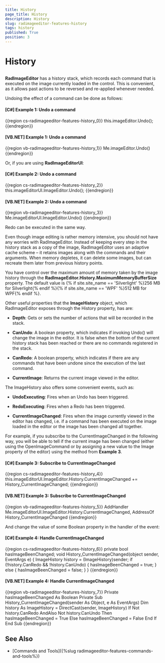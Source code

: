```yaml
---
title: History
page_title: History
description: History
slug: radimageeditor-features-history
tags: history
published: True
position: 3
---
```


# History



## 

__RadImageEditor__ has a history stack, which records each command that is executed on the image currently loaded in the control. This is convenient, as it allows past actions to be reversed and re-applied whenever needed.

Undoing the effect of a command can be done as follows:

#### __[C#] Example 1: Undo a command__

{{region cs-radimageeditor-features-history_0}}
	this.imageEditor.Undo();
{{endregion}}

#### __[VB.NET] Example 1: Undo a command__

{{region vb-radimageeditor-features-history_1}}
	Me.imageEditor.Undo()
{{endregion}}

Оr, if you are using __RadImageEditorUI__:

#### __[C#] Example 2: Undo a command__

{{region cs-radimageeditor-features-history_2}}
	this.imageEditorUI.ImageEditor.Undo();
{{endregion}}

#### __[VB.NET] Example 2: Undo a command__

{{region vb-radimageeditor-features-history_3}}
	Me.imageEditorUI.ImageEditor.Undo()
{{endregion}}

Redo can be executed in the same way.

Even though image editing is rather memory intensive, you should not have any worries with RadImageEditor. Instead of keeping every step in the history stack as a copy of the image, RadImageEditor uses an adaptive cache scheme – it retains images along with the commands and their arguments. When memory depletes, it can delete some images, but can recreate them later from previous history points.

You have control over the maximum amount of memory taken by the image history through the __RadImageEditor.History.MaximumMemoryBufferSize__ property. The default value is {% if site.site_name == 'Silverlight' %}256 MB for Silverlight{% endif %}{% if site.site_name == 'WPF' %}512 MB for WPF{% endif %}.

Other useful properties that the __ImageHistory__ object, which RadImageEditor exposes through the History property, has are:

* __Depth__: Gets or sets the number of actions that will be recorded in the stack.

* __CanUndo__: A boolean property, which indicates if invoking Undo() will change the image in the editor. It is false when the bottom of the current history stack has been reached or there are no commands registered in the stack.

* __CanRedo__: A boolean property, which indicates if there are any commands that have been undone since the execution of the last command.

* __CurrentImage__: Returns the current image viewed in the editor.

The ImageHistory also offers some convenient events, such as:

* __UndoExecuting__: Fires when an Undo has been triggered.

* __RedoExecuting__: Fires when a Redo has been triggered.

* __CurrentImageChanged__: Fires when the image currently viewed in the editor has changed, i.e. if a command has been executed on the image loaded in the editor or the image has been changed all together.

For example, if you subscribe to the CurrentImageChanged in the following way, you will be able to tell if the current image has been changed (either using the OpenImageCommand or by assigning a new value to the Image property of the editor) using the method from **Example 3**.



#### __[C#] Example 3: Subscribe to CurrentImageChanged__

{{region cs-radimageeditor-features-history_4}}
	this.imageEditorUI.ImageEditor.History.CurrentImageChanged += History_CurrentImageChanged;
{{endregion}}

#### __[VB.NET] Example 3: Subscribe to CurrentImageChanged__

{{region vb-radimageeditor-features-history_5}}
	AddHandler Me.imageEditorUI.ImageEditor.History.CurrentImageChanged, AddressOf History_CurrentImageChanged
{{endregion}}

Аnd change the value of some Boolean property in the handler of the event:

#### __[C#] Example 4: Handle CurrentImageChanged__

{{region cs-radimageeditor-features-history_6}}
	private bool hasImageBeenChanged;
	void History_CurrentImageChanged(object sender, EventArgs e)
	{
	    ImageHistory history = (ImageHistory)sender;
	    if (!history.CanRedo && !history.CanUndo)
	    {
	        hasImageBeenChanged = true;
	    }
	    else
	    {
	        hasImageBeenChanged = false;
	    }
	}
{{endregion}}

#### __[VB.NET] Example 4: Handle CurrentImageChanged__

{{region vb-radimageeditor-features-history_7}}
	Private hasImageBeenChanged As Boolean
	Private Sub History_CurrentImageChanged(sender As Object, e As EventArgs)
	    Dim history As ImageHistory = DirectCast(sender, ImageHistory)
	    If Not history.CanRedo AndAlso Not history.CanUndo Then
	        hasImageBeenChanged = True
	    Else
	        hasImageBeenChanged = False
	    End If
	End Sub
{{endregion}}



## See Also

* [Commands and Tools]({%slug radimageeditor-features-commands-and-tools%})
